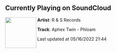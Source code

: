 ## Currently Playing on SoundCloud

[<img align="left" width="100" src="https://i1.sndcdn.com/artworks-lBqMgZys60rq-0-t500x500.jpg">](https://soundcloud.com/r-srecords/aphex-twin-phloam-1)

**Artist**: R & S Records 

**Track**: Aphex Twin - Phloam

Last updated at 05/16/2022 21:44
